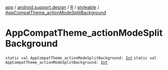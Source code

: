 [app](../../../index.md) / [android.support.design](../../index.md) / [R](../index.md) / [styleable](index.md) / [AppCompatTheme_actionModeSplitBackground](./-app-compat-theme_action-mode-split-background.md)

# AppCompatTheme_actionModeSplitBackground

`static val AppCompatTheme_actionModeSplitBackground: `[`Int`](https://kotlinlang.org/api/latest/jvm/stdlib/kotlin/-int/index.html)
`static val AppCompatTheme_actionModeSplitBackground: `[`Int`](https://kotlinlang.org/api/latest/jvm/stdlib/kotlin/-int/index.html)